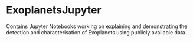 # ExoplanetsJupyter
 Contains Jupyter Notebooks working on explaining and demonstrating the detection and characterisation of Exoplanets using publicly available data.
